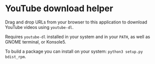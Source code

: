 YouTube download helper
=======================

Drag and drop URLs from your browser to this application to download YouTube
videos using `youtube-dl`.

Requires `youtube-dl` installed in your system and in your `PATH`, as well as GNOME
terminal, or Konsole5.

To build a package you can install on your system: `python3 setup.py bdist_rpm`.
